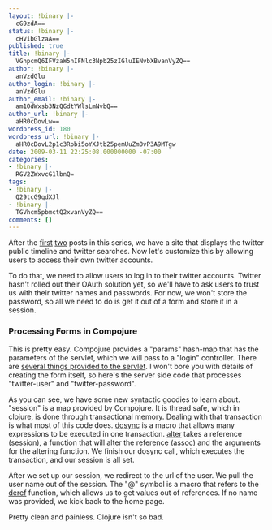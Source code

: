 ```yaml
---
layout: !binary |-
  cG9zdA==
status: !binary |-
  cHVibGlzaA==
published: true
title: !binary |-
  VGhpcmQ6IFVzaW5nIFNlc3Npb25zIGluIENvbXBvanVyZQ==
author: !binary |-
  anVzdGlu
author_login: !binary |-
  anVzdGlu
author_email: !binary |-
  am10dWxsb3NzQGdtYWlsLmNvbQ==
author_url: !binary |-
  aHR0cDovLw==
wordpress_id: 180
wordpress_url: !binary |-
  aHR0cDovL2p1c3Rpbi5oYXJtb25pemUuZm0vP3A9MTgw
date: 2009-03-11 22:25:08.000000000 -07:00
categories:
- !binary |-
  RGV2ZWxvcG1lbnQ=
tags:
- !binary |-
  Q29tcG9qdXJl
- !binary |-
  TGVhcm5pbmctQ2xvanVyZQ==
comments: []
---
```

After the <a href="http://justin.harmonize.fm/index.php/2009/03/first-stab-at-learning-clojure/">first</a> <a href="http://justin.harmonize.fm/index.php/2009/03/second-templates-http-and-json-parsing-in-clojure/">two</a> posts in this series, we have a site that displays the twitter public timeline and twitter searches. Now let's customize this by allowing users to access their own twitter accounts.

To do that, we need to allow users to log in to their twitter accounts. Twitter hasn't rolled out their OAuth solution yet, so we'll have to ask users to trust us with their twitter names and passwords. For now, we won't store the password, so all we need to do is get it out of a form and store it in a session.

<h3>Processing Forms in Compojure</h3>
This is pretty easy. Compojure provides a "params" hash-map that has the parameters of the servlet, which we will pass to a "login" controller. There are <a href="http://en.wikibooks.org/wiki/Compojure/Core_Libraries#Servlet_Bindings">several things provided to the servlet</a>. I won't bore you with details of creating the form itself, so here's the server side code that processes "twitter-user" and "twitter-password". 

<script src="http://gist.github.com/77913.js"></script>

As you can see, we have some new syntactic goodies to learn about. "session" is a map provided by Compojure. It is thread safe, which in clojure, is done through transactional memory. Dealing with that transaction is what most of this code does. <a href="http://clojure.org/api#dosync">dosync</a> is a macro that allows many expressions to be executed in one transaction. <a href="http://clojure.org/api#alter">alter</a> takes a reference (session), a function that will alter the reference (<a href="http://clojure.org/api#assoc">assoc</a>) and the arguments for the altering function. We finish our dosync call, which executes the transaction, and our session is all set.

After we set up our session, we redirect to the url of the user. We pull the user name out of the session. The "@" symbol is a macro that refers to the <a href="http://clojure.org/api#assoc">deref</a> function, which allows us to get values out of references. If no name was provided, we kick back to the home page.

Pretty clean and painless. Clojure isn't so bad.
